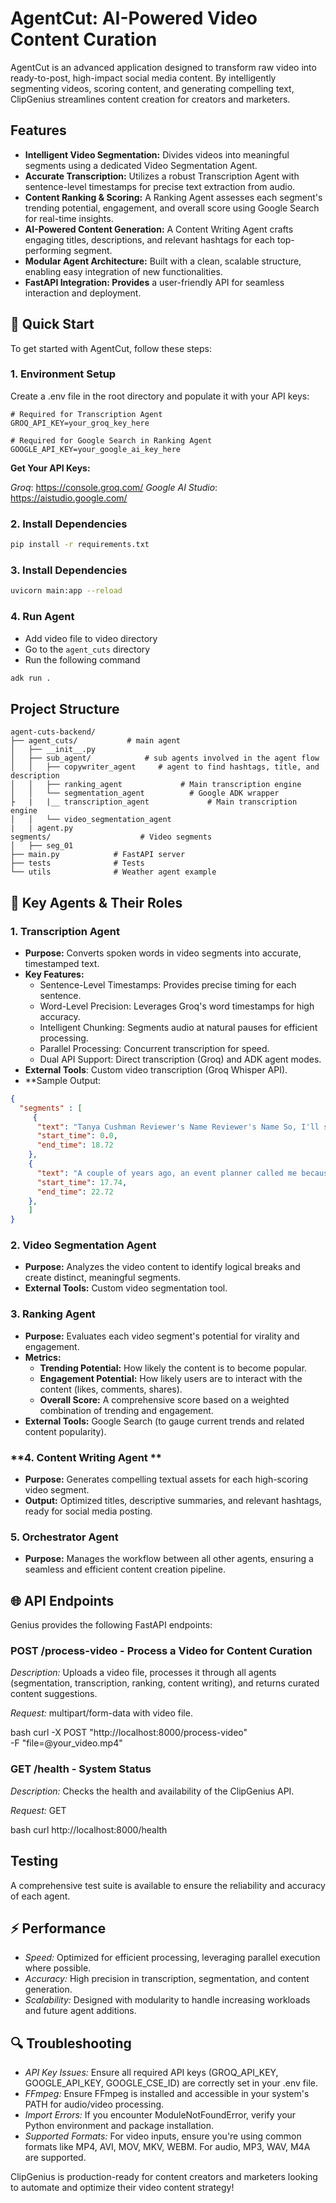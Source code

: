 # **AgentCut: AI-Powered Video Content Curation**
AgentCut is an advanced application designed to transform raw video into ready-to-post, high-impact social media content. By intelligently segmenting videos, scoring content, and generating compelling text, ClipGenius streamlines content creation for creators and marketers.

## **Features**
- **Intelligent Video Segmentation:** Divides videos into meaningful segments using a dedicated Video Segmentation Agent.
- **Accurate Transcription:** Utilizes a robust Transcription Agent with sentence-level timestamps for precise text extraction from audio.
- **Content Ranking & Scoring:** A Ranking Agent assesses each segment's trending potential, engagement, and overall score using Google Search for real-time insights.
- **AI-Powered Content Generation:** A Content Writing Agent crafts engaging titles, descriptions, and relevant hashtags for each top-performing segment.
- **Modular Agent Architecture:** Built with a clean, scalable structure, enabling easy integration of new functionalities.
- **FastAPI Integration: Provides** a user-friendly API for seamless interaction and deployment.


## **🚀 Quick Start**
To get started with AgentCut, follow these steps:

### **1. Environment Setup**
Create a .env file in the root directory and populate it with your API keys:
```
# Required for Transcription Agent
GROQ_API_KEY=your_groq_key_here

# Required for Google Search in Ranking Agent
GOOGLE_API_KEY=your_google_ai_key_here
```

**Get Your API Keys:**

*Groq*: https://console.groq.com/
*Google AI Studio*: https://aistudio.google.com/ 

### **2. Install Dependencies**

```bash
pip install -r requirements.txt
```

### **3. Install Dependencies**

```bash
uvicorn main:app --reload
```

### **4. Run Agent**
- Add video file to video directory
- Go to the `agent_cuts` directory
- Run the following command
```bash
adk run .
```

## **Project Structure**

```
agent-cuts-backend/
├── agent_cuts/           # main agent
│   ├── __init__.py               
│   ├── sub_agent/            # sub agents involved in the agent flow
│   │   ├── copywriter_agent     # agent to find hashtags, title, and description
│   │   ├── ranking_agent             # Main transcription engine
│   │   └── segmentation_agent          # Google ADK wrapper
├   |   |__ transcription_agent             # Main transcription engine
│   │   └── video_segmentation_agent
|   | agent.py
segments/                    # Video segments
│   ├── seg_01
├── main.py            # FastAPI server
├── tests              # Tests
└── utils              # Weather agent example
```

## 🎯  **Key Agents & Their Roles**

### **1. Transcription Agent**
- **Purpose:** Converts spoken words in video segments into accurate, timestamped text.
-  **Key Features:**
    - Sentence-Level Timestamps: Provides precise timing for each sentence.
    - Word-Level Precision: Leverages Groq's word timestamps for high accuracy.
    - Intelligent Chunking: Segments audio at natural pauses for efficient processing.
    - Parallel Processing: Concurrent transcription for speed.
    - Dual API Support: Direct transcription (Groq) and ADK agent modes.
- **External Tools**: Custom video transcription (Groq Whisper API).
- **Sample Output:
```json
{
  "segments" : [
     {
      "text": "Tanya Cushman Reviewer's Name Reviewer's Name So, I'll start with this.",
      "start_time": 0.0,
      "end_time": 18.72
    },
    {
      "text": "A couple of years ago, an event planner called me because I was going to do a speaking event.",
      "start_time": 17.74,
      "end_time": 22.72
    },
    ]
}
```

### **2. Video Segmentation Agent**
- **Purpose:** Analyzes the video content to identify logical breaks and create distinct, meaningful segments.
- **External Tools:** Custom video segmentation tool.

### **3. Ranking Agent**
- **Purpose:** Evaluates each video segment's potential for virality and engagement.
- **Metrics:**
    - **Trending Potential:** How likely the content is to become popular.
    - **Engagement Potential:** How likely users are to interact with the content (likes, comments, shares).
    - **Overall Score:** A comprehensive score based on a weighted combination of trending and engagement.
- **External Tools:** Google Search (to gauge current trends and related content popularity).

### **4. Content Writing Agent **
- **Purpose:** Generates compelling textual assets for each high-scoring video segment.
- **Output:** Optimized titles, descriptive summaries, and relevant hashtags, ready for social media posting.

### **5. Orchestrator Agent**
- **Purpose:** Manages the workflow between all other agents, ensuring a seamless and efficient content creation pipeline.


## 🌐 API Endpoints

Genius provides the following FastAPI endpoints:

### POST /process-video - Process a Video for Content Curation

*Description:* Uploads a video file, processes it through all agents (segmentation, transcription, ranking, content writing), and returns curated content suggestions.

*Request:* multipart/form-data with video file.

bash
curl -X POST "http://localhost:8000/process-video" \
  -F "file=@your_video.mp4"


### GET /health - System Status

*Description:* Checks the health and availability of the ClipGenius API.

*Request:* GET

bash
curl http://localhost:8000/health


## Testing

A comprehensive test suite is available to ensure the reliability and accuracy of each agent.

## ⚡ Performance

- *Speed:* Optimized for efficient processing, leveraging parallel execution where possible.
- *Accuracy:* High precision in transcription, segmentation, and content generation.
- *Scalability:* Designed with modularity to handle increasing workloads and future agent additions.

## 🔍 Troubleshooting

- *API Key Issues:* Ensure all required API keys (GROQ_API_KEY, GOOGLE_API_KEY, GOOGLE_CSE_ID) are correctly set in your .env file.
- *FFmpeg:* Ensure FFmpeg is installed and accessible in your system's PATH for audio/video processing.
- *Import Errors:* If you encounter ModuleNotFoundError, verify your Python environment and package installation.
- *Supported Formats:* For video inputs, ensure you're using common formats like MP4, AVI, MOV, MKV, WEBM. For audio, MP3, WAV, M4A are supported.

ClipGenius is production-ready for content creators and marketers looking to automate and optimize their video content strategy!
